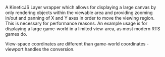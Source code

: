 A KineticJS Layer wrapper which allows for displaying a large canvas by only rendering objects within the viewable area and providing zooming in/out and panning of X and Y axes in order to move the viewing region. This is necessary for performance reasons. An example usage is for displaying a large game-world in a limited view-area, as most modern RTS games do.

View-space coordinates are different than game-world coordinates - viewport handles the conversion.